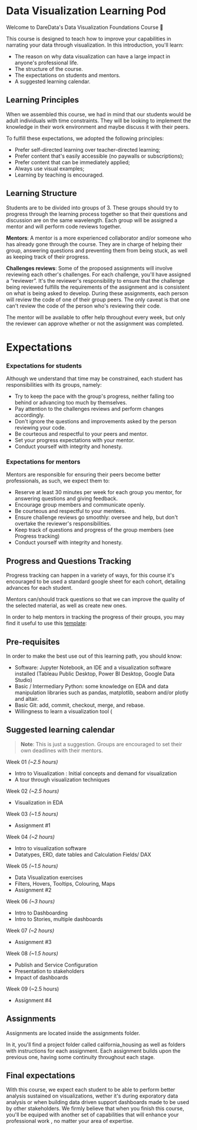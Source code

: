 # Data Visualization Learning Pod


Welcome to DareData's Data Visualization Foundations Course 🎉

This course is designed to teach how to improve your capabilities in narrating your data through visualization. In this introduction, you'll learn:

- The reason on why data visualization can have a large impact in anyone's professional life.
- The structure of the course.
- The expectations on students and mentors.
- A suggested learning calendar.

## Learning Principles

When we assembled this course, we had in mind that our students would be adult individuals with time constraints. They will be looking to implement the knowledge in their work environment and maybe discuss it with their peers.

To fulfill these expectations, we adopted the following principles:

- Prefer self-directed learning over teacher-directed learning;
- Prefer content that's easily accessible (no paywalls or subscriptions);
- Prefer content that can be immediately applied;
- Always use visual examples;
- Learning by teaching is encouraged.

## Learning Structure

Students are to be divided into groups of 3. These groups should try to progress through the learning process together so that their questions and discussion are on the same wavelength. Each group will be assigned a mentor and will perform code reviews together.

**Mentors**: A mentor is a more experienced collaborator and/or someone who has already gone through the course. They are in charge of helping their group, answering questions and preventing them from being stuck, as well as keeping track of their progress.

**Challenges reviews**: Some of the proposed assignments will involve reviewing each other's challenges. For each challenge, you'll have assigned a “reviewer”. It's the reviewer's responsibility to ensure that the challenge being reviewed fulfills the requirements of the assignment and is consistent on what is being asked to develop. During these assignments, each person will review the code of one of their group peers. The only caveat is that one can't review the code of the person who's reviewing their code.

The mentor will be available to offer help throughout every week, but only the reviewer can approve whether or not the assignment was completed.

# Expectations

### Expectations for students
Although we understand that time may be constrained, each student has responsibilities with its groups, namely:

- Try to keep the pace with the group's progress, neither falling too behind or advancing too much by themselves.
- Pay attention to the challenges reviews and perform changes accordingly.
- Don't ignore the questions and improvements asked by the person reviewing your code.
- Be courteous and respectful to your peers and mentor.
- Set your progress expectations with your mentor.
- Conduct yourself with integrity and honesty.

### Expectations for mentors

Mentors are responsible for ensuring their peers become better professionals, as such, we expect them to:

- Reserve at least 30 minutes per week for each group you mentor, for answering questions and giving feedback.
- Encourage group members and communicate openly.
- Be courteous and respectful to your mentees.
- Ensure challenge reviews go smoothly: oversee and help, but don't overtake the reviewer's responsibilities.
- Keep track of questions and progress of the group members (see Progress tracking)
- Conduct yourself with integrity and honesty.

## Progress and Questions Tracking

Progress tracking can happen in a variety of ways, for this course it's encouraged to be used a standard google sheet for each cohort, detailing advances for each student.

Mentors can/should track questions so that we can improve the quality of the selected material, as well as create new ones.

In order to help mentors in tracking the progress of their groups, you may find it useful to use this [template](./references/questions_and_tracking_template.xlsx):

## Pre-requisites
In order to make the best use out of this learning path, you should know:

- Software: Jupyter Notebook, an IDE and a visualization software installed (Tableau Public Desktop, Power BI Desktop, Google Data Studio)
- Basic / Intermediary Python: some knowledge on EDA and data manipulation libraries such as pandas, matplotlib, seaborn and/or plotly and altair.
- Basic Git: add, commit, checkout, merge, and rebase.
- Willingness to learn a visualization tool (

## Suggested learning calendar
> **Note**: This is just a suggestion. Groups are encouraged to set their own deadlines with their mentors.

Week 01 _(~2.5 hours)_

- Intro to Visualization : Initial concepts and demand for visualization
- A tour through visualization techniques 

Week 02 _(~2.5 hours)_

- Visualization in EDA

Week 03 _(~1.5 hours)_

- Assignment #1

Week 04 _(~2 hours)_

- Intro to visualization software
- Datatypes, ERD, date tables and Calculation Fields/ DAX

Week 05 _(~1.5 hours)_

- Data Visualization exercises
- Filters, Hovers, Tooltips, Colouring, Maps
- Assignment #2

Week 06 _(~3 hours)_
- Intro to Dashboarding
- Intro to Stories, multiple dashboards

Week 07 _(~2 hours)_

- Assignment #3

Week 08 _(~1.5 hours)_

- Publish and Service Configuration
- Presentation to stakeholders
- Impact of dashboards

Week 09 (~2.5 hours)

- Assignment #4

## Assignments

Assignments are located inside the assignments folder.

In it, you'll find a project folder called california_housing as well as folders with instructions for each assignment. Each assignment builds upon the previous one, having some continuity throughout each stage.

## Final expectations

With this course, we expect each student to be able to perform better analysis sustained on visualizations, wether it's during exporatory data analysis or when building data driven support dashboards made to be used by other stakeholders. 
We firmly believe that when you finish this course, you'll be equiped with another set of capabilities that will enhance your professional work , no matter your area of expertise.
